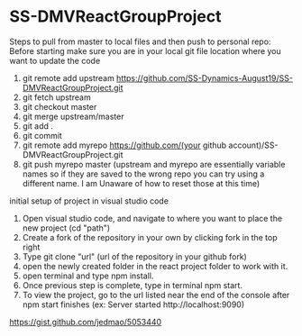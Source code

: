 # SS-DMVReactGroupProject

Steps to pull from master to local files and then push to personal repo:
Before starting make sure you are in your local git file location where you want to update the code
1. git remote add upstream https://github.com/SS-Dynamics-August19/SS-DMVReactGroupProject.git
2. git fetch upstream
3. git checkout master
4. git merge upstream/master
5. git add .
6. git commit
7. git remote add myrepo https://github.com/(your github account)/SS-DMVReactGroupProject.git
8. git push myrepo master
(upstream and myrepo are essentially variable names so if they are saved to the wrong repo you can try using a different name. I am Unaware of how to reset those at this time)


initial setup of project in visual studio code
1. Open visual studio code, and navigate to where you want to place the new project (cd "path")
2. Create a fork of the repository in your own by clicking fork in the top right
3. Type git clone "url" (url of the repository in your github fork)
4. open the newly created folder in the react project folder to work with it.
5. open terminal and type npm install.
6. Once previous step is complete, type in terminal npm start.
7. To view the project, go to the url listed near the end of the console after npm start finishes (ex: Server started http://localhost:9090)

https://gist.github.com/jedmao/5053440
